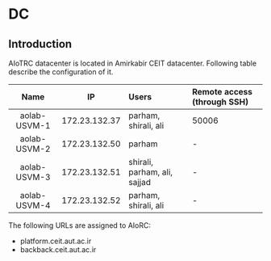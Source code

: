 # DC
## Introduction
AIoTRC datacenter is located in Amirkabir CEIT datacenter. Following table describe the configuration of it.

| Name | IP | Users | Remote access (through SSH) |
|:----:|:--:|:----- | :------------ |
| aolab-USVM-1 | 172.23.132.37 | parham, shirali, ali | 50006 |
| aolab-USVM-2 | 172.23.132.50 | parham | - |
| aolab-USVM-3 | 172.23.132.51 | shirali, parham, ali, sajjad | - |
| aolab-USVM-4 | 172.23.132.52 | parham, shirali, ali | - |

The following URLs are assigned to AIoRC:

- platform.ceit.aut.ac.ir
- backback.ceit.aut.ac.ir
